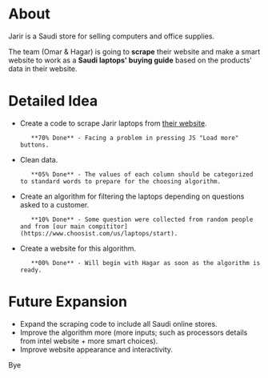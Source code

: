 # About
Jarir is a Saudi store for selling computers and office supplies.

The team (Omar & Hagar) is going to **scrape** their website and make a smart website to work as a **Saudi laptops' buying guide** based on the products' data in their website.

# Detailed Idea
- Create a code to scrape Jarir laptops from [their website](https://www.jarir.com/sa-en/computers-&-tablets/laptops.html).

         **70% Done** - Facing a problem in pressing JS "Load more" buttons.
- Clean data.

         **05% Done** - The values of each column should be categorized to standard words to prepare for the choosing algorithm. 
- Create an algorithm for filtering the laptops depending on questions asked to a customer.

         **10% Done** - Some question were collected from random people and from [our main compititor](https://www.choosist.com/us/laptops/start).
- Create a website for this algorithm.

         **00% Done** - Will begin with Hagar as soon as the algorithm is ready.

# Future Expansion
- Expand the scraping code to include all Saudi online stores.
- Improve the algorithm more (more inputs; such as processors details from intel website  + more smart choices).
- Improve website appearance and interactivity.

Bye
